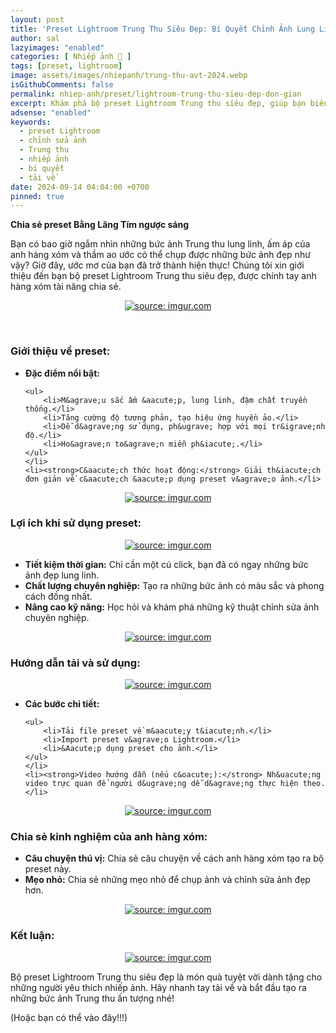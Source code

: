 ```yaml
---
layout: post
title: 'Preset Lightroom Trung Thu Siêu Đẹp: Bí Quyết Chỉnh Ảnh Lung Linh Như Anh Hàng Xóm'
author: sal
lazyimages: "enabled"
categories: [ Nhiếp ảnh 📸 ]
tags: [preset, lightroom]
image: assets/images/nhiepanh/trung-thu-avt-2024.webp
isGithubComments: false
permalink: nhiep-anh/preset/lightroom-trung-thu-sieu-dep-don-gian
excerpt: Khám phá bộ preset Lightroom Trung thu siêu đẹp, giúp bạn biến những bức ảnh thường ngày thành tác phẩm nghệ thuật lung linh. Học hỏi bí quyết chỉnh ảnh từ anh hàng xóm chuyên nghiệp. Tải về ngay và trải nghiệm!
adsense: "enabled"
keywords:
  - preset Lightroom
  - chỉnh sửa ảnh
  - Trung thu
  - nhiếp ảnh
  - bí quyết
  - tải về
date: 2024-09-14 04:04:00 +0700
pinned: true
---
```


**Chia sẻ preset Bằng Lăng Tím ngược sáng**

Bạn có bao giờ ngắm nhìn những bức ảnh Trung thu lung linh, ấm áp của anh hàng xóm và thầm ao ước có thể chụp được những bức ảnh đẹp như vậy? Giờ đây, ước mơ của bạn đã trở thành hiện thực! Chúng tôi xin giới thiệu đến bạn bộ preset Lightroom Trung thu siêu đẹp, được chính tay anh hàng xóm tài năng chia sẻ.

<div class="content" style="text-align:center; ">
<a href="https://i.imgur.com/V1Dakkv"><img loading="lazy" src="https://i.imgur.com/EMVxH9o.jpeg" title="source: imgur.com" /></a><p></p><br></div>

<h3><strong>Giới thiệu về preset:</strong></h3>

<ul>
	<li><strong>Đặc điểm nổi bật:</strong>

	<ul>
		<li>M&agrave;u sắc ấm &aacute;p, lung linh, đậm chất truyền thống.</li>
		<li>Tăng cường độ tương phản, tạo hiệu ứng huyền ảo.</li>
		<li>Dễ d&agrave;ng sử dụng, ph&ugrave; hợp với mọi tr&igrave;nh độ.</li>
		<li>Ho&agrave;n to&agrave;n miễn ph&iacute;.</li>
	</ul>
	</li>
	<li><strong>C&aacute;ch thức hoạt động:</strong> Giải th&iacute;ch đơn giản về c&aacute;ch &aacute;p dụng preset v&agrave;o ảnh.</li>
</ul>

<div class="content" style="text-align:center; ">
<a href="https://i.imgur.com/pHDucNg"><img loading="lazy" src="https://i.imgur.com/pHDucNg.jpeg" title="source: imgur.com" /></a></div>

<h3><strong>Lợi &iacute;ch khi sử dụng preset:</strong></h3>

<div class="content" style="text-align:center; ">
<a href="https://i.imgur.com/far46gJ"><img loading="lazy" src="https://i.imgur.com/far46gJ.jpeg" title="source: imgur.com" /></a></div>

<ul>
	<li><strong>Tiết kiệm thời gian:</strong> Chỉ cần một c&uacute; click, bạn đ&atilde; c&oacute; ngay những bức ảnh đẹp lung linh.</li>
	<li><strong>Chất lượng chuy&ecirc;n nghiệp:</strong> Tạo ra những bức ảnh c&oacute; m&agrave;u sắc v&agrave; phong c&aacute;ch đồng nhất.</li>
	<li><strong>N&acirc;ng cao kỹ năng:</strong> Học hỏi v&agrave; kh&aacute;m ph&aacute; những kỹ thuật chỉnh sửa ảnh chuy&ecirc;n nghiệp.</li>
</ul>

<div class="content" style="text-align:center; ">
<a href="https://i.imgur.com/CDrQFJn"><img loading="lazy" src="https://i.imgur.com/CDrQFJn.jpeg" title="source: imgur.com" /></a></div>

<h3><strong>Hướng dẫn tải v&agrave; sử dụng:</strong></h3>

<div class="content" style="text-align:center; ">
<a href="https://i.imgur.com/xJPty7S"><img loading="lazy" src="https://i.imgur.com/xJPty7S.jpeg" title="source: imgur.com" /></a></div>

<ul>
	<li><strong>C&aacute;c bước chi tiết:</strong>

	<ul>
		<li>Tải file preset về m&aacute;y t&iacute;nh.</li>
		<li>Import preset v&agrave;o Lightroom.</li>
		<li>&Aacute;p dụng preset cho ảnh.</li>
	</ul>
	</li>
	<li><strong>Video hướng dẫn (nếu c&oacute;):</strong> Nh&uacute;ng video trực quan để người d&ugrave;ng dễ d&agrave;ng thực hiện theo.</li>
</ul>

<div class="content" style="text-align:center; ">
<a href="https://i.imgur.com/HyuDMQi"><img loading="lazy" src="https://i.imgur.com/HyuDMQi.jpeg" title="source: imgur.com" /></a></div>

<h3><strong>Chia sẻ kinh nghiệm của anh h&agrave;ng x&oacute;m:</strong></h3>

<ul>
	<li><strong>C&acirc;u chuyện th&uacute; vị:</strong> Chia sẻ c&acirc;u chuyện về c&aacute;ch anh h&agrave;ng x&oacute;m tạo ra bộ preset n&agrave;y.</li>
	<li><strong>Mẹo nhỏ:</strong> Chia sẻ những mẹo nhỏ để chụp ảnh v&agrave; chỉnh sửa ảnh đẹp hơn.</li>
</ul>

<div class="content" style="text-align:center; ">
<a href="https://i.imgur.com/rw5uvY6"><img loading="lazy" src="https://i.imgur.com/rw5uvY6.jpeg" title="source: imgur.com" /></a></div>

<h3><strong>Kết luận:</strong></h3>

<div class="content" style="text-align:center; ">
<a href="https://i.imgur.com/2IvlaWh"><img loading="lazy" src="https://i.imgur.com/2IvlaWh.jpeg" title="source: imgur.com" /></a></div>

<p>Bộ preset Lightroom Trung thu si&ecirc;u đẹp l&agrave; m&oacute;n qu&agrave; tuyệt vời d&agrave;nh tặng cho những người y&ecirc;u th&iacute;ch nhiếp ảnh. H&atilde;y nhanh tay tải về v&agrave; bắt đầu tạo ra những bức ảnh Trung thu ấn tượng nh&eacute;!</p>


<style>
table{border-collapse:collapse;border-spacing:0;margin:0 auto;width:700px}table td,table th{border:1px solid #ccc;padding:10px}table th{background-color:#f3f3f3}@media only screen and (max-width:700px){table{margin:0 10px;width:auto}}@media only screen and (max-width:480px){table td,table th{display:block;border-bottom:none}table tr:last-child td{border-bottom:1px solid #ccc}}
#resultIm{display:none;}
</style>
<div id="table-download"></div>
<script>
let linkDownload="https://anhhangxom.gumroad.com/l/cdcot";let h2=document.createElement("h2");h2.style.fontStyle="normal",h2.style.marginLeft="0",h2.style.marginRight="0",h2.style.textAlign="start";let strong=document.createElement("strong");strong.textContent="Tải về",h2.appendChild(strong);let p=document.createElement("p");p.style.textAlign="center";let em=document.createElement("em");em.textContent="(Nếu link tải kh\xf4ng hoạt động, c\xe1c bạn vui l\xf2ng comment b\xean dưới để được hỗ trợ sớm nhất)",p.appendChild(em);let table=document.createElement("table"),tr1=document.createElement("tr"),th1=document.createElement("th");th1.textContent="Upload";let td1=document.createElement("td");td1.textContent="AnhHangXom",tr1.appendChild(th1),tr1.appendChild(td1);let tr2=document.createElement("tr"),th2=document.createElement("th");th2.textContent="Tải về";let td2=document.createElement("td"),pResult=document.createElement("p");pResult.id="result";let aDownload=document.createElement("a");aDownload.href=linkDownload,aDownload.target="_blank",aDownload.classList.add("item-link","item-content","link","external"),aDownload.id="facebook",aDownload.textContent="Tải xuống",aDownload.onclick=function(t){getHrefOnclickAndRedirectWithLink(t)};let imgResultIm=document.createElement("img");imgResultIm.loading="lazy",imgResultIm.id="resultIm",imgResultIm.src="https://i.stack.imgur.com/SBv4T.gif",imgResultIm.alt="Computer man",imgResultIm.width="250",td2.appendChild(pResult),td2.appendChild(aDownload),td2.appendChild(imgResultIm),tr2.appendChild(th2),tr2.appendChild(td2);let tr3=document.createElement("tr"),th3=document.createElement("th");th3.textContent="Pass(Nếu có)";let td3=document.createElement("td");td3.textContent="anhhangxom.xyz",tr3.appendChild(th3),tr3.appendChild(td3),table.appendChild(tr1),table.appendChild(tr2),table.appendChild(tr3);let tableDownloadDiv=document.getElementById("table-download");tableDownloadDiv.appendChild(h2),tableDownloadDiv.appendChild(p),tableDownloadDiv.appendChild(table);
function redirect(){setInterval(myURL,5e3),document.getElementById("result").innerHTML="<b>🕵️ Đang tạo link tải. Bạn đợi tẹo nha ;)"}
function myURL(){document.location.href=linkDownload,toggleImage(),clearInterval(interval)}
function toggleImage() {document.getElementById("resultIm").style.display = "block";
}
</script>

(Hoặc bạn có thể vào đây!!!)

<div class="iframely-embed"><div class="iframely-responsive" style="height: 140px; padding-bottom: 0;"><a href="https://www.tiktok.com/@anhhangxom.foto/photo/7366907505240329492" data-iframely-url="//iframely.net/AaPt5UC?card=small"></a></div></div><script async src="//iframely.net/embed.js"></script>
